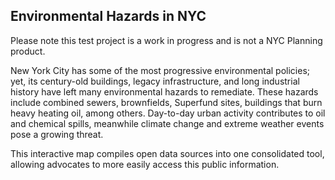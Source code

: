 ## Environmental Hazards in NYC

Please note this test project is a work in progress and is not a NYC Planning product.

New York City has some of the most progressive environmental policies; yet, its century-old buildings, legacy infrastructure, and long industrial history have left many environmental hazards to remediate. These hazards include combined sewers, brownfields, Superfund sites, buildings that burn heavy heating oil, among others. Day-to-day urban activity contributes to oil and chemical spills, meanwhile climate change and extreme weather events pose a growing threat.

This interactive map compiles open data sources into one consolidated tool, allowing advocates to more easily access this public information.